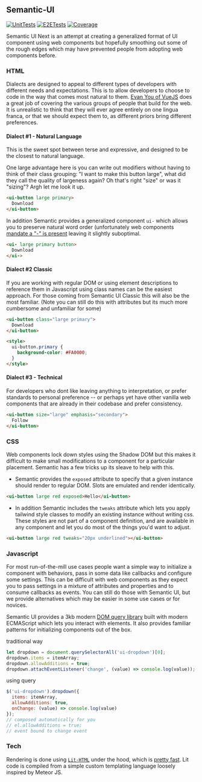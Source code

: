 ## Semantic-UI

[![UnitTests](https://badgen.net/https/wzcozo2uwacu4dfvawkdkmxi640guflx.lambda-url.us-east-1.on.aws)](https://github.com/Semantic-Org/Semantic-Next/actions/workflows/ci.yml)
[![E2ETests](https://badgen.net/https/ien5pqfy4lsyqy5a2vegyvevpa0petpj.lambda-url.us-east-1.on.aws)](https://github.com/Semantic-Org/Semantic-Next/actions/workflows/ci.yml)
[![Coverage](https://badgen.net/https/fnipttzwzg6ieemy4winuladuu0jhqef.lambda-url.us-east-1.on.aws)](https://github.com/Semantic-Org/Semantic-Next/actions/workflows/ci.yml)

Semantic UI Next is an attempt at creating a generalized format of UI component using web components but hopefully smoothing out some of the rough edges which may have prevented people from adopting web components before.

### HTML 

Dialects are designed to appeal to different types of developers with different needs and expectations. This is to allow developers to choose to code in the way that comes most natural to them. [Evan You of VueJS](https://www.youtube.com/watch?v=YMwCPfABwHg&t=3m58s) does a great job of covering the various groups of people that build for the web. It is unrealistic to think that they will ever agree entirely on one lingua franca, or that we should expect them to, as different priors bring different preferences.

#### Dialect #1 - Natural Language

This is the sweet spot between terse and expressive, and designed to be the closest to natural language. 

One large advantage here is you can write out modifiers without having to think of their class grouping: "I want to make this button large", what did they call the quality of largeness again? Oh that's right "size" or was it "sizing"? Argh let me look it up.

```html
<ui-button large primary>
  Download
</ui-button>
```

In addition Semantic provides a generalized component `ui-` which allows you to preserve natural word order (unfortunately web components [mandate a "-" is present](https://blog.jim-nielsen.com/2023/validity-of-custom-element-tag-names/) leaving it slightly suboptimal.
```html
<ui- large primary button>
  Download
</ui->
```

#### Dialect #2 Classic

If you are working with regular DOM or using element descriptions to reference them in Javascript using class names can be the easiest approach. For those coming from Semantic UI Classic this will also be the most familiar. (Note you can still do this with attributes but its much more cumbersome and unfamiliar for some)

```html
<ui-button class="large primary">
  Download
</ui-button>

<style>
  ui-button.primary {
    background-color: #FA0000; 
  }
</style>
```

#### Dialect #3 - Technical

For developers who dont like leaving anything to interpretation, or prefer standards to personal preference -- or perhaps yet have other vanilla web components that are already in their codebase and prefer consistency. 

```html
<ui-button size="large" emphasis="secondary">
  Follow
</ui-button>
```

### CSS

Web components lock down styles using the Shadow DOM but this makes it difficult to make small modifications to a component for a particular placement. Semantic has a few tricks up its sleave to help with this.

* Semantic provides the `exposed` attribute to specify that a given instance should render to regular DOM. Slots are emulated and render identically.

```html
<ui-button large red exposed>Hello</ui-button>
```

* In addition Semantic includes the `tweaks` attribute which lets you apply tailwind style classes to modify an existing instance without writing css. These styles are not part of a component definition, and are available in any component and let you do most of the things you'd want to adjust.
```html
<ui-button large red tweaks="20px underlined"></ui-button>
```

### Javascript

For most run-of-the-mill use cases people want a simple way to initialize a component with behaviors, pass in some data like callbacks and configure some settings. This can be difficult with web components as they expect you to pass settings in a mixture of attributes and properties and to consume callbacks as events. You can still do those with Semantic UI, but we provide alternatives which may be easier in some use cases or for novices.

Semantic UI provides a 3kb modern [DOM query library](https://github.com/jlukic/semantic-next/tree/main/packages/query) built with modern ECMAScript which lets you interact with elements. It also provides familiar patterns for initializing components out of the box.

traditional way 
```javascript
let dropdown = document.querySelectorAll('ui-dropdown')[0];
dropdown.items = itemArray;
dropdown.allowAdditions = true;
dropdown.attachEventListener('change', (value) => console.log(value));
```

using query
```javascript
$('ui-dropdown').dropdown({
  items: itemArray,
  allowAdditions: true,
  onChange: (value) => console.log(value)
});
// composed automatically for you
// el.allowAdditions = true;
// event bound to change event
```


### Tech

Rendering is done using [`Lit-HTML`](https://krausest.github.io/js-framework-benchmark/index.html) under the hood, which is [pretty fast](https://krausest.github.io/js-framework-benchmark/index.html). Lit code is compiled from a simple custom templating language loosely inspired by Meteor JS. 
